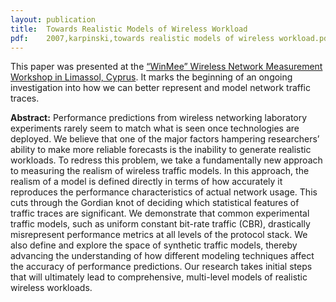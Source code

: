 ```yaml
---
layout: publication
title:  Towards Realistic Models of Wireless Workload
pdf:    2007,karpinski,towards realistic models of wireless workload.pdf
---
```


This paper was presented at the [“WinMee” Wireless Network Measurement Workshop in Limassol, Cyprus](http://www.winmee.org/2007/). It marks the beginning of an ongoing investigation into how we can better represent and model network traffic traces.

**Abstract:** Performance predictions from wireless networking laboratory experiments rarely seem to match what is seen once technologies are deployed. We believe that one of the major factors hampering researchers’ ability to make more reliable forecasts is the inability to generate realistic workloads. To redress this problem, we take a fundamentally new approach to measuring the realism of wireless traffic models. In this approach, the realism of a model is defined directly in terms of how accurately it reproduces the performance characteristics of actual network usage. This cuts through the Gordian knot of deciding which statistical features of traffic traces are significant. We demonstrate that common experimental traffic models, such as uniform constant bit-rate traffic (CBR), drastically misrepresent performance metrics at all levels of the protocol stack. We also define and explore the space of synthetic traffic models, thereby advancing the understanding of how different modeling techniques affect the accuracy of performance predictions. Our research takes initial steps that will ultimately lead to comprehensive, multi-level models of realistic wireless workloads.
